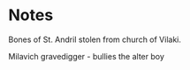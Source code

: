 # Notes

Bones of St. Andril stolen from church of Vilaki.

Milavich gravedigger - bullies the alter boy


